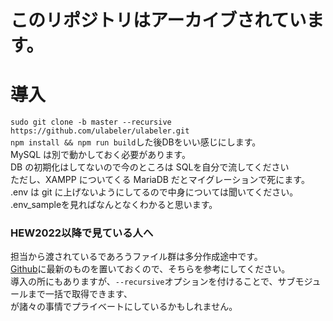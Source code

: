 # このリポジトリはアーカイブされています。

# 導入
`sudo git clone -b master --recursive https://github.com/ulabeler/ulabeler.git`  
`npm install && npm run build`した後DBをいい感じにします。  
MySQL は別で動かしておく必要があります。  
 DB の初期化はしてないので今のところは SQLを自分で流してください  
 ただし、XAMPP についてくる MariaDB だとマイグレーションで死にます。  
 .env は git に上げないようにしてるので中身については聞いてください。  
 .env_sampleを見ればなんとなくわかると思います。  

### HEW2022以降で見ている人へ
 担当から渡されているであろうファイル群は多分作成途中です。  
 [Github](https://github.com/ulabeler/ulabeler)に最新のものを置いておくので、そちらを参考にしてください。  
 導入の所にもありますが、`--recursive`オプションを付けることで、サブモジュールまで一括で取得できます、  
 が諸々の事情でプライベートにしているかもしれません。
